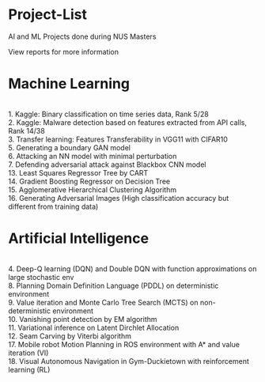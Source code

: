 # Project-List
AI and ML Projects done during NUS Masters

View reports for more information

# Machine Learning

<br />1. Kaggle: Binary classification on time series data, Rank 5/28
<br />2.  Kaggle: Malware detection based on features extracted from API calls, Rank 14/38
<br />3.	Transfer learning: Features Transferability in VGG11 with CIFAR10
<br />5.	Generating a boundary GAN model
<br />6.  Attacking an NN model with minimal perturbation
<br />7.  Defending adversarial attack against Blackbox CNN model
<br />13.	Least Squares Regressor Tree by CART
<br />14.	Gradient Boosting Regressor on Decision Tree
<br />15.	Agglomerative Hierarchical Clustering Algorithm
<br />16.	Generating Adversarial Images (High classification accuracy but different from training data)

# Artificial Intelligence

<br />4.	Deep-Q learning (DQN) and Double DQN with function approximations on large stochastic env
<br />8.	Planning Domain Definition Language (PDDL) on deterministic environment
<br />9.	Value iteration and Monte Carlo Tree Search (MCTS) on non-deterministic environment
<br />10.	Vanishing point detection by EM algorithm
<br />11.	Variational inference on Latent Dirchlet Allocation
<br />12.	Seam Carving by Viterbi algorithm
<br />17. Mobile robot Motion Planning in ROS environment with A* and value iteration (VI)
<br />18. Visual Autonomous Navigation in Gym-Duckietown with reinforcement learning (RL)
